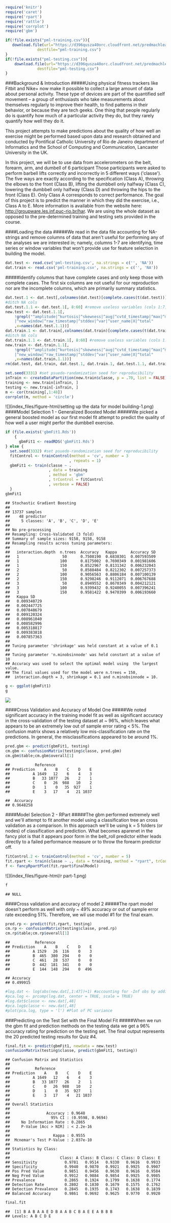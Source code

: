 

```r
require('knitr')
require('caret')
require('rpart')
require('rattle')
require('corrplot')
require('gbm')
```

```r
if(!file.exists("pml-training.csv")){
   download.file(url="https://d396qusza40orc.cloudfront.net/predmachlearn/pml-training.csv",
              destfile="pml-training.csv")
}
if(!file.exists("pml-testing.csv")){
    download.file(url="https://d396qusza40orc.cloudfront.net/predmachlearn/pml-testing.csv",
              destfile="pml-testing.csv")
}
```

###Background & Introduction
#####Using physical fitness trackers like Fitbit and Nike+ now make it 
possible to collect a large amount of data about personal activity. These 
type of devices are part of the quantified self movement – a group of 
enthusiasts who take measurements about themselves regularly to improve their 
health, to find patterns in their behavior, or because they are tech geeks. 
One thing that people regularly do is quantify how much of a particular 
activity they do, but they rarely quantify how well they do it.

This project attempts to make predictions about the quality of how well an 
exercise might be performed based upon data and research obtained and 
conducted by Pontifical Catholic University of Rio de Janeiro department of 
Informatics and the School of Computing and Communication, Lancaster 
University in the UK.

In this project, we will be to use data from accelerometers on the belt, 
forearm, arm, and dumbell of 6 participant Those participants were asked to 
perform barbell lifts correctly and incorrectly in 5 different ways 
('classe'). The five ways are exactly according to the specification (Class 
A), throwing the elbows to the front (Class B), lifting the dumbbell only 
halfway (Class C), lowering the dumbbell only halfway (Class D) and throwing 
the hips to the front (Class E). Only Class A corresponds to correct 
performance. The goal of this project is to predict the manner in which they 
did the exercise, i.e., Class A to E. More information is available from the 
website here: http://groupware.les.inf.puc-rio.br/har. We are using the whole 
dataset as opposed to the pre-determined training and testing sets provided 
in the course.

####Loading the data
#####We read in the data file accounting for NA-strings and remove columns of 
data that aren't useful for performing any of the analyses we are interested 
in; namely, columns 1-7 are identifying, time series or window variables that 
won't provide use for feature selection in building the model.

```r
dat.test <- read.csv('pml-testing.csv', na.strings = c('', 'NA'))
dat.train <- read.csv('pml-training.csv', na.strings = c('', 'NA'))
```

#####Identify columns that have complete cases and only keep those with 
complete cases. The first six columns are not useful for our reproduction nor are the incomplete columns, which are primarily summary statistics.


```r
dat.test.1 <- dat.test[,colnames(dat.test)[complete.cases(t(dat.test))]] 
#ditch NA cols
dat.test.1.1 <- dat.test.1[, 8:60] #remove useless variables (cols 1:7)
new.test <- dat.test.1.1[, 
    !grepl("^amplitude|^kurtosis|^skewness|^avg|^cvtd_timestamp|^max|^min
    |^new_window|^raw_timestamp|^stddev|^var|^user_name|X|^total"
    ,x=names(dat.test.1.1))]
dat.train.1 <- dat.train[,colnames(dat.train)[complete.cases(t(dat.train))]] 
#ditch NA cols
dat.train.1.1 <- dat.train.1[, 8:60] #remove useless variables (cols 1:7)
new.train <- dat.train.1.1[, 
    !grepl("^amplitude|^kurtosis|^skewness|^avg|^cvtd_timestamp|^max|^min
    |^new_window|^raw_timestamp|^stddev|^var|^user_name|X|^total"
    ,x=names(dat.train.1.1))]
rm(dat.test, dat.train, dat.test.1, dat.train.1, dat.test.1.1, dat.train.1.1)
```


```r
set.seed(3331) #set psuedo-randomization seed for reproducibility
inTrain <- createDataPartition(new.train$classe, p = .70, list = FALSE)
training <- new.train[inTrain, ]
testing <- new.train[-inTrain, ]
m <- cor(training[,1:48])
corrplot(m, method = 'circle')
```

![](index_files/figure-html/setting up the data for model building-1.png)
####Model Selection 1 - Generalized Boosted Model
#####We picked a general boosted model as our first model fit attempt to 
predict the quality of how well a user might perfor the dumbbell exercise.


```r
if (file.exists('gbmFit1.Rds')) 
    {
      gbmFit1 <- readRDS('gbmFit1.Rds')
} else {
  set.seed(3332) #set psuedo-randomization seed for reproducibility
  fitControl <- trainControl(method = 'cv', number = 3
                            , repeats = 1)
  gbmFit1 <- train(classe ~ .
                   , data = training
                   , method = 'gbm'
                   , trControl = fitControl
                   , verbose = FALSE)
  } 
gbmFit1
```

```
## Stochastic Gradient Boosting 
## 
## 13737 samples
##    48 predictor
##     5 classes: 'A', 'B', 'C', 'D', 'E' 
## 
## No pre-processing
## Resampling: Cross-Validated (3 fold) 
## Summary of sample sizes: 9158, 9158, 9158 
## Resampling results across tuning parameters:
## 
##   interaction.depth  n.trees  Accuracy   Kappa      Accuracy SD
##   1                   50      0.7508190  0.6838301  0.007593509
##   1                  100      0.8175002  0.7690349  0.001981606
##   1                  150      0.8522967  0.8131342  0.006232043
##   2                   50      0.8588484  0.8212302  0.007257373
##   2                  100      0.9056563  0.8806184  0.007100139
##   2                  150      0.9298246  0.9112071  0.006767688
##   3                   50      0.8949552  0.8670349  0.004212121
##   3                  100      0.9399432  0.9240055  0.007396241
##   3                  150      0.9581422  0.9470399  0.006193660
##   Kappa SD   
##   0.009340729
##   0.002447725
##   0.007848679
##   0.009120324
##   0.008961040
##   0.008582996
##   0.005318817
##   0.009383818
##   0.007857363
## 
## Tuning parameter 'shrinkage' was held constant at a value of 0.1
## 
## Tuning parameter 'n.minobsinnode' was held constant at a value of 10
## Accuracy was used to select the optimal model using  the largest value.
## The final values used for the model were n.trees = 150,
##  interaction.depth = 3, shrinkage = 0.1 and n.minobsinnode = 10.
```

```r
g <- ggplot(gbmFit1)
g
```

![](index_files/figure-html/gbm-1.png)

####Cross Validation and Accuracy of Model One
#####We noted significant accuracy in the training model fit as well as 
significant accuracy in the cross-validation of the testing dataset at ~ 96%, which leaves what appears to be an extremely low out of sample error rating < 5%. The confusion matrix shows a relatively low mis-classification rate on 
the predictions. In general, the misclassifications appeared to be around 1%.


```r
pred.gbm <- predict(gbmFit1, testing)
cm.gbm <- confusionMatrix(testing$classe, pred.gbm)
cm.gbm$table;cm.gbm$overall[1]
```

```
##           Reference
## Prediction    A    B    C    D    E
##          A 1649   12    6    4    3
##          B   33 1077   26    2    1
##          C    0   26  988   10    2
##          D    1    0   35  927    1
##          E    3   17    4   21 1037
```

```
##  Accuracy 
## 0.9648258
```

####Model Selection 2 - RPart
#####The gbm performed extremely well and we'll attempt to fit another model 
using a classification tree an cross  validation as a comparison. In this 
approach we'll be using k = 5  folders (or nodes) of classification and 
prediction. What becomes aparenet in the fancy plot is that it appears poor form in the belt_roll predictor either leads directly to a failed performance measure or to throw the forearm predictor off.


```r
fitControl.2 <- trainControl(method = 'cv', number = 5)
fit.rpart <- train(classe ~ ., data = training, method = "rpart", trControl = fitControl.2)
f <- fancyRpartPlot(fit.rpart$finalModel)
```

![](index_files/figure-html/r part-1.png)

```r
f
```

```
## NULL
```

####Cross validation and accuracy of model 2
#####The rpart model doesn't perform as well with only ~ 49% accuracy or out 
of sample error rate exceeding 51%. Therefore, we wil use model #1 for the final exam.


```r
pred.rp <- predict(fit.rpart, testing)
cm.rp <- confusionMatrix(testing$classe, pred.rp)
cm.rp$table;cm.rp$overall[1]
```

```
##           Reference
## Prediction    A    B    C    D    E
##          A 1529   26  116    0    3
##          B  465  380  294    0    0
##          C  461   28  537    0    0
##          D  442  181  341    0    0
##          E  144  148  294    0  496
```

```
## Accuracy 
## 0.499915
```


```r
#log.dat <- log(abs(new.dat[,1:47])+1) #accounting for -Inf obs by adding 1
#pca.log <- prcomp(log.dat, center = TRUE, scale = TRUE)
#log.dat$classe <- new.dat[,48]
#pca.log$classe <- new.dat[,48]
#plot(pca.log, type = 'l') #Plot of PC variance
```
###Predicting on the Test Set with the Final Model Fit
#####When we run the gbm fit and prediction methods on the testing data we get a 96% accuracy rating for prediction on the testing set. The final output represents the 20 predicted testing results for Quiz #4.


```r
final.fit <- predict(gbmFit1, newdata = new.test)
confusionMatrix(testing$classe, predict(gbmFit1, testing))
```

```
## Confusion Matrix and Statistics
## 
##           Reference
## Prediction    A    B    C    D    E
##          A 1649   12    6    4    3
##          B   33 1077   26    2    1
##          C    0   26  988   10    2
##          D    1    0   35  927    1
##          E    3   17    4   21 1037
## 
## Overall Statistics
##                                           
##                Accuracy : 0.9648          
##                  95% CI : (0.9598, 0.9694)
##     No Information Rate : 0.2865          
##     P-Value [Acc > NIR] : < 2.2e-16       
##                                           
##                   Kappa : 0.9555          
##  Mcnemar's Test P-Value : 2.037e-10       
## 
## Statistics by Class:
## 
##                      Class: A Class: B Class: C Class: D Class: E
## Sensitivity            0.9781   0.9514   0.9330   0.9616   0.9933
## Specificity            0.9940   0.9870   0.9921   0.9925   0.9907
## Pos Pred Value         0.9851   0.9456   0.9630   0.9616   0.9584
## Neg Pred Value         0.9912   0.9884   0.9854   0.9925   0.9985
## Prevalence             0.2865   0.1924   0.1799   0.1638   0.1774
## Detection Rate         0.2802   0.1830   0.1679   0.1575   0.1762
## Detection Prevalence   0.2845   0.1935   0.1743   0.1638   0.1839
## Balanced Accuracy      0.9861   0.9692   0.9625   0.9770   0.9920
```

```r
final.fit
```

```
##  [1] B A B A A E D B A A B C B A E E A B B B
## Levels: A B C D E
```
